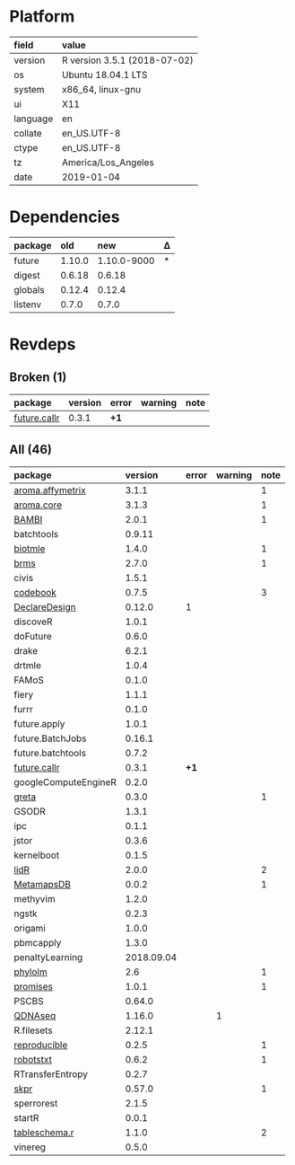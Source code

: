 # Platform

|field    |value                        |
|:--------|:----------------------------|
|version  |R version 3.5.1 (2018-07-02) |
|os       |Ubuntu 18.04.1 LTS           |
|system   |x86_64, linux-gnu            |
|ui       |X11                          |
|language |en                           |
|collate  |en_US.UTF-8                  |
|ctype    |en_US.UTF-8                  |
|tz       |America/Los_Angeles          |
|date     |2019-01-04                   |

# Dependencies

|package |old    |new         |Δ  |
|:-------|:------|:-----------|:--|
|future  |1.10.0 |1.10.0-9000 |*  |
|digest  |0.6.18 |0.6.18      |   |
|globals |0.12.4 |0.12.4      |   |
|listenv |0.7.0  |0.7.0       |   |

# Revdeps

## Broken (1)

|package                                 |version |error  |warning |note |
|:---------------------------------------|:-------|:------|:-------|:----|
|[future.callr](problems.md#futurecallr) |0.3.1   |__+1__ |        |     |

## All (46)

|package                                         |version    |error  |warning |note |
|:-----------------------------------------------|:----------|:------|:-------|:----|
|[aroma.affymetrix](problems.md#aromaaffymetrix) |3.1.1      |       |        |1    |
|[aroma.core](problems.md#aromacore)             |3.1.3      |       |        |1    |
|[BAMBI](problems.md#bambi)                      |2.0.1      |       |        |1    |
|batchtools                                      |0.9.11     |       |        |     |
|[biotmle](problems.md#biotmle)                  |1.4.0      |       |        |1    |
|[brms](problems.md#brms)                        |2.7.0      |       |        |1    |
|civis                                           |1.5.1      |       |        |     |
|[codebook](problems.md#codebook)                |0.7.5      |       |        |3    |
|[DeclareDesign](problems.md#declaredesign)      |0.12.0     |1      |        |     |
|discoveR                                        |1.0.1      |       |        |     |
|doFuture                                        |0.6.0      |       |        |     |
|drake                                           |6.2.1      |       |        |     |
|drtmle                                          |1.0.4      |       |        |     |
|FAMoS                                           |0.1.0      |       |        |     |
|fiery                                           |1.1.1      |       |        |     |
|furrr                                           |0.1.0      |       |        |     |
|future.apply                                    |1.0.1      |       |        |     |
|future.BatchJobs                                |0.16.1     |       |        |     |
|future.batchtools                               |0.7.2      |       |        |     |
|[future.callr](problems.md#futurecallr)         |0.3.1      |__+1__ |        |     |
|googleComputeEngineR                            |0.2.0      |       |        |     |
|[greta](problems.md#greta)                      |0.3.0      |       |        |1    |
|GSODR                                           |1.3.1      |       |        |     |
|ipc                                             |0.1.1      |       |        |     |
|jstor                                           |0.3.6      |       |        |     |
|kernelboot                                      |0.1.5      |       |        |     |
|[lidR](problems.md#lidr)                        |2.0.0      |       |        |2    |
|[MetamapsDB](problems.md#metamapsdb)            |0.0.2      |       |        |1    |
|methyvim                                        |1.2.0      |       |        |     |
|ngstk                                           |0.2.3      |       |        |     |
|origami                                         |1.0.0      |       |        |     |
|pbmcapply                                       |1.3.0      |       |        |     |
|penaltyLearning                                 |2018.09.04 |       |        |     |
|[phylolm](problems.md#phylolm)                  |2.6        |       |        |1    |
|[promises](problems.md#promises)                |1.0.1      |       |        |1    |
|PSCBS                                           |0.64.0     |       |        |     |
|[QDNAseq](problems.md#qdnaseq)                  |1.16.0     |       |1       |     |
|R.filesets                                      |2.12.1     |       |        |     |
|[reproducible](problems.md#reproducible)        |0.2.5      |       |        |1    |
|[robotstxt](problems.md#robotstxt)              |0.6.2      |       |        |1    |
|RTransferEntropy                                |0.2.7      |       |        |     |
|[skpr](problems.md#skpr)                        |0.57.0     |       |        |1    |
|sperrorest                                      |2.1.5      |       |        |     |
|startR                                          |0.0.1      |       |        |     |
|[tableschema.r](problems.md#tableschemar)       |1.1.0      |       |        |2    |
|vinereg                                         |0.5.0      |       |        |     |


